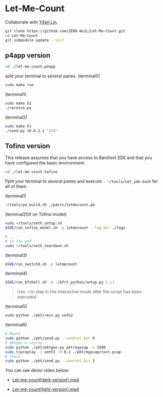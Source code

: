 # Let-Me-Count
Collaborate with [Yifan Lin](https://github.com/lin-yifan1).

```Bash
git clone https://github.com/ZER0-Nu1L/Let-Me-Count.git
cd Let-Me-Count
git submodule update --init
```

## p4app version
```Bash
cd ./let-me-count.p4app
```

split your terminal to several panes.
(terminal0)
```Bash
sudo make run
```

(terminal1)
```Bash
sudo make h1
./receive.py
```

(terminal2)
```Bash
sudo make h1
./send.py 10.0.1.1 "123"
```

## Tofino version
This release assumes that you have access to Barefoot SDE and that you have configured the basic environment.

```Bash
cd ./let-me-count.tofino
```

Pplit your terminal to several panes and execute `. ~/tools/set_sde.bash` for all of them.

(terminal1)
```Bash
~/tools/p4_build.sh ./p4src/letmecount.p4
```

(terminal2)(if on Tofino model)

```Bash
sudo ~/tools/veth_setup.sh
$SDE/run_tofino_model.sh -p letmecount --log-dir ./logs

# ...
# In the end 
sudo ~/tools/veth_teardown.sh
```

(terminal3)
```Bash
$SDE/run_switchd.sh -p letmecount
```

(terminal4)
```Bash
$SDE/run_bfshell.sh -b ./bfrt_python/setup.py [-i]
```
> Use -i to stay in the interactive mode after the script has been executed.

(terminal5)
```Bash
sudo python ./pkt/recv.py veth2
```

(terminal6)
```Bash
# Reset
sudo python ./pkt/send.py --control_bit 0
# pktgen & replay
sudo python ./pkt/pktgen.py pkt/mypcap -n 1500
sudo tcpreplay -i veth1 -M 0.1 ./pkt/mypcap/test.pcap
# check
sudo python ./pkt/send.py --control_bit 1
```

You can see demo video below:

- [Let-me-count[dark-version].mp4](https://drive.google.com/file/d/1EfQDGpLYPSOLNCY63UuZH3dMBAla6fAw/view?usp=share_link) 

- [Let-me-count[light-version].mp4](https://drive.google.com/file/d/12jTdf0rTrlbDcpo8arQAVnUOX4ZCpAvS/view?usp=sharing)